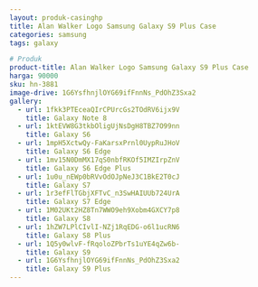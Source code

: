 ```yaml
---
layout: produk-casinghp
title: Alan Walker Logo Samsung Galaxy S9 Plus Case
categories: samsung
tags: galaxy

# Produk
product-title: Alan Walker Logo Samsung Galaxy S9 Plus Case
harga: 90000
sku: hn-3881
image-drive: 1G6YsfhnjlOYG69ifFnnNs_PdOhZ3Sxa2
gallery:
  - url: 1fkk3PTEceaQIrCPUrcGs2TOdRV6ijx9V
    title: Galaxy Note 8
  - url: 1ktEVW8G3tkbOligUjNsDgH8TBZ7O99nn
    title: Galaxy S6
  - url: 1mpH5XctwQy-FaKarsxPrnl0UypRuJHoV
    title: Galaxy S6 Edge
  - url: 1mv15N0DmMX17qS0nbfRKOf5IMZIrpZnV
    title: Galaxy S6 Edge Plus
  - url: 1u0u_nEWp0bRVvOdOJpNeJ3C1BkE2T0cJ
    title: Galaxy S7
  - url: 1r3efFlTGbjXFTvC_n3SwHAIUUb724UrA
    title: Galaxy S7 Edge
  - url: 1M02UKt2HZ8Tn7WWO9eh9Xobm4GXCY7p8
    title: Galaxy S8
  - url: 1hZW7LPlCIvlI-NZj1RqEDG-o6l1ucRN6
    title: Galaxy S8 Plus
  - url: 1Q5y0wlvF-fRqoloZPbrTs1uYE4qZw6b-
    title: Galaxy S9
  - url: 1G6YsfhnjlOYG69ifFnnNs_PdOhZ3Sxa2
    title: Galaxy S9 Plus
---
```

